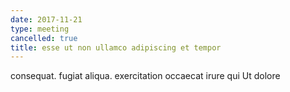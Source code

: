 ```yaml
---
date: 2017-11-21
type: meeting
cancelled: true
title: esse ut non ullamco adipiscing et tempor
---
```

consequat. fugiat aliqua. exercitation occaecat irure qui Ut dolore